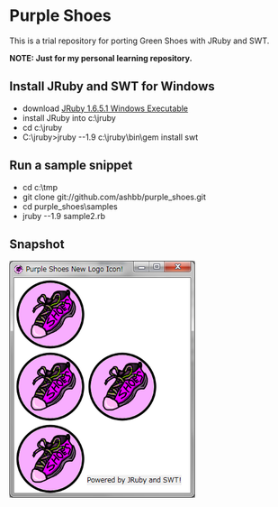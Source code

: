 Purple Shoes
==========

This is a trial repository for porting Green Shoes with JRuby and SWT. 

**NOTE: Just for my personal learning repository.**

Install JRuby and SWT for Windows
----------------------------------

- download [JRuby 1.6.5.1 Windows Executable](http://jruby.org/download)
- install JRuby into c:\jruby
- cd c:\jruby
- C:\jruby>jruby --1.9 c:\jruby\bin\gem install swt

Run a sample snippet
--------------------

- cd c:\tmp
- git clone git://github.com/ashbb/purple_shoes.git
- cd purple_shoes\samples
- jruby --1.9 sample2.rb

Snapshot
---------

![snapshot](https://github.com/ashbb/purple_shoes/raw/master/snapshots/sample2.png)
